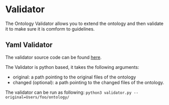 # Validator

The Ontology Validator allows you to extend the ontology and then validate it to make sure it is comform to guidelines.

## Yaml Validator
The validator source code can be found [here](yamlformat/validator/validate_types.py).

The Validator is python based, it takes the following arguments:

* original: a path pointing to the original files of the ontology
* changed (optional): a path pointing to the changed files of the ontology.

The validator can be run as following: `python3 validator.py
--original=Users/foo/ontology/`
